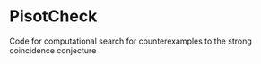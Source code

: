 # PisotCheck
Code for computational search for counterexamples to the strong coincidence conjecture
